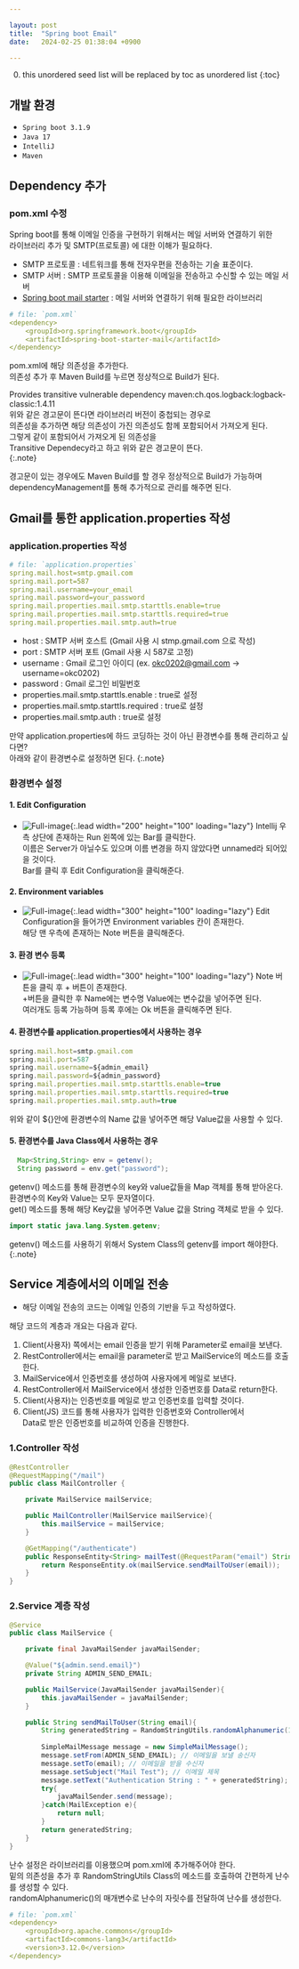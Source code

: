 ```yaml
---

layout: post
title:  "Spring boot Email"
date:   2024-02-25 01:38:04 +0900

---
```


0. this unordered seed list will be replaced by toc as unordered list
{:toc}

## 개발 환경
- `Spring boot 3.1.9`
- `Java 17` 
- `IntelliJ`
- `Maven`

## Dependency 추가
### pom.xml 수정

Spring boot를 통해 이메일 인증을 구현하기 위해서는 메일 서버와 연결하기 위한 <br/>
라이브러리 추가 및 SMTP(프로토콜) 에 대한 이해가 필요하다.
- SMTP 프로토콜 : 네트워크를 통해 전자우편을 전송하는 기술 표준이다.
- SMTP 서버 : SMTP 프로토콜을 이용해 이메일을 전송하고 수신할 수 있는 메일 서버
- [Spring boot mail starter][url] : 메일 서버와 연결하기 위해 필요한 라이브러리

~~~yml
# file: `pom.xml`
<dependency>
    <groupId>org.springframework.boot</groupId>
    <artifactId>spring-boot-starter-mail</artifactId>
</dependency>
~~~

pom.xml에 해당 의존성을 추가한다.  
의존성 추가 후 Maven Build를 누르면 정상적으로 Build가 된다.  

Provides transitive vulnerable dependency maven:ch.qos.logback:logback-classic:1.4.11  
위와 같은 경고문이 뜬다면 라이브러리 버전이 중첩되는 경우로  
의존성을 추가하면 해당 의존성이 가진 의존성도 함께 포함되어서 가져오게 된다.  
그렇게 같이 포함되어서 가져오게 된 의존성을  
Transitive Dependecy라고 하고 위와 같은 경고문이 뜬다.  
{:.note}

경고문이 있는 경우에도 Maven Build를 할 경우 정상적으로 Build가 가능하며  
dependencyManagement를 통해 추가적으로 관리를 해주면 된다.

[url]: https://mvnrepository.com/artifact/org.springframework.boot/spring-boot-starter-mail

## Gmail를 통한 application.properties 작성

### application.properties 작성
~~~yml
# file: `application.properties`
spring.mail.host=smtp.gmail.com
spring.mail.port=587
spring.mail.username=your_email
spring.mail.password=your_password
spring.mail.properties.mail.smtp.starttls.enable=true
spring.mail.properties.mail.smtp.starttls.required=true
spring.mail.properties.mail.smtp.auth=true
~~~

- host : SMTP 서버 호스트 (Gmail 사용 시 stmp.gmail.com 으로 작성)  
- port : SMTP 서버 포트 (Gmail 사용 시 587로 고정)  
- username : Gmail 로그인 아이디 (ex. okc0202@gmail.com -> username=okc0202)  
- password : Gmail 로그인 비밀번호  
- properties.mail.smtp.starttls.enable : true로 설정  
- properties.mail.smtp.starttls.required : true로 설정  
- properties.mail.smtp.auth : true로 설정  

만약 application.properties에 하드 코딩하는 것이 아닌 환경변수를 통해 관리하고 싶다면?  
아래와 같이 환경변수로 설정하면 된다.
{:.note}

### 환경변수 설정

#### 1. Edit Configuration
- ![Full-image](/assets/img/mail/edit_1.png){:.lead width="200" height="100" loading="lazy"}
Intellij 우측 상단에 존재하는 Run 왼쪽에 있는 Bar를 클릭한다.    
이름은 Server가 아닐수도 있으며 이름 변경을 하지 않았다면 unnamed라 되어있을 것이다.  
Bar를 클릭 후 Edit Configuration을 클릭해준다.

#### 2. Environment variables
- ![Full-image](/assets/img/mail/edit_2.png){:.lead width="300" height="100" loading="lazy"}
Edit Configuration을 들어가면 Environment variables 칸이 존재한다.  
해당 맨 우측에 존재하는 Note 버튼을 클릭해준다.

#### 3. 환경 변수 등록
- ![Full-image](/assets/img/mail/edit_3.png){:.lead width="300" height="100" loading="lazy"}
Note 버튼을 클릭 후 + 버튼이 존재한다.  
+버튼을 클릭한 후 Name에는 변수명 Value에는 변수값을 넣어주면 된다.  
여러개도 등록 가능하며 등록 후에는 Ok 버튼을 클릭해주면 된다.

#### 4. 환경변수를 application.properties에서 사용하는 경우
~~~js
spring.mail.host=smtp.gmail.com
spring.mail.port=587
spring.mail.username=${admin_email}
spring.mail.password=${admin_password}
spring.mail.properties.mail.smtp.starttls.enable=true
spring.mail.properties.mail.smtp.starttls.required=true
spring.mail.properties.mail.smtp.auth=true
~~~
위와 같이 ${}안에 환경변수의 Name 값을 넣어주면 해당 Value값을 사용할 수 있다.

#### 5. 환경변수를 Java Class에서 사용하는 경우
~~~java
  Map<String,String> env = getenv();
  String password = env.get("password");
~~~
getenv() 메소드를 통해 환경변수의 key와 value값들을 Map 객체를 통해 받아온다.  
환경변수의 Key와 Value는 모두 문자열이다.  
get() 메소드를 통해 해당 Key값을 넣어주면 Value 값을 String 객체로 받을 수 있다.


~~~java
import static java.lang.System.getenv;
~~~
getenv() 메소드를 사용하기 위해서 System Class의 getenv를 import 해야한다.
{:.note}


## Service 계층에서의 이메일 전송
- 해당 이메일 전송의 코드는 이메일 인증의 기반을 두고 작성하였다.

해당 코드의 계층과 개요는 다음과 같다.
1. Client(사용자) 쪽에서는 email 인증을 받기 위해 Parameter로 email을 보낸다.  
2. RestController에서는 email을 parameter로 받고 MailService의 메소드를 호출한다.  
3. MailService에서 인증번호를 생성하여 사용자에게 메일로 보낸다.  
4. RestController에서 MailService에서 생성한 인증번호를 Data로 return한다.  
5. Client(사용자)는 인증번호를 메일로 받고 인증번호를 입력할 것이다.  
6. Client(JS) 코드를 통해 사용자가 입력한 인증번호와 Controller에서   
   Data로 받은 인증번호를 비교하여 인증을 진행한다. 


### 1.Controller 작성
~~~java
@RestController
@RequestMapping("/mail")
public class MailController {

    private MailService mailService;

    public MailController(MailService mailService){
        this.mailService = mailService;
    }

    @GetMapping("/authenticate")
    public ResponseEntity<String> mailTest(@RequestParam("email") String email){
        return ResponseEntity.ok(mailService.sendMailToUser(email));
    }
}
~~~

### 2.Service 계층 작성
~~~java
@Service
public class MailService {

    private final JavaMailSender javaMailSender;

    @Value("${admin.send.email}")
    private String ADMIN_SEND_EMAIL;

    public MailService(JavaMailSender javaMailSender){
        this.javaMailSender = javaMailSender;
    }

    public String sendMailToUser(String email){
        String generatedString = RandomStringUtils.randomAlphanumeric(10);
        
        SimpleMailMessage message = new SimpleMailMessage();
        message.setFrom(ADMIN_SEND_EMAIL); // 이메일을 보낼 송신자
        message.setTo(email); // 이메일을 받을 수신자
        message.setSubject("Mail Test"); // 이메일 제목
        message.setText("Authentication String : " + generatedString); // 이메일 본문
        try{
            javaMailSender.send(message);
        }catch(MailException e){
            return null;
        }
        return generatedString;
    }
}
~~~

난수 설정은 라이브러리를 이용했으며 pom.xml에 추가해주어야 한다.  
밑의 의존성을 추가 후 RandomStringUtils Class의 메소드를 호출하여 간편하게 난수를 생성할 수 있다.  
randomAlphanumeric()의 매개변수로 난수의 자릿수를 전달하여 난수를 생성한다.  
~~~yml
# file: `pom.xml`
<dependency>
    <groupId>org.apache.commons</groupId>
    <artifactId>commons-lang3</artifactId>
    <version>3.12.0</version>
</dependency>
~~~